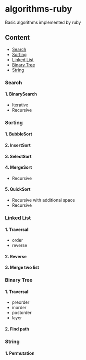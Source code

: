 # algorithms-ruby

Basic algorithms implemented by ruby

## Content

* [Search](#search)
* [Sorting](#sorting)
* [Linked List](#linked-list)
* [Binary Tree](#binary-tree)
* [String](#string)

### Search

#### 1. BinarySearch
* Iterative
* Recursive

### Sorting

#### 1. BubbleSort

#### 2. InsertSort

#### 3. SelectSort

#### 4. MergeSort
* Recursive

#### 5. QuickSort
* Recursive with additional space
* Recursive

### Linked List

#### 1. Traversal
* order
* reverse

#### 2. Reverse

#### 3. Merge two list

### Binary Tree

#### 1. Traversal
* preorder
* inorder
* postorder
* layer

#### 2. Find path

### String

#### 1. Permutation
